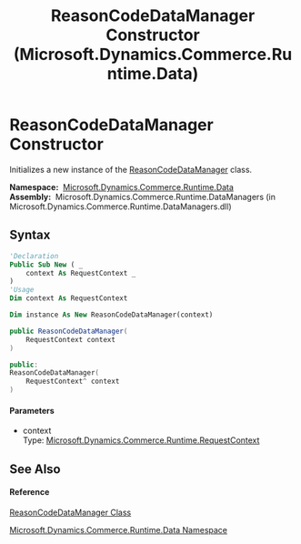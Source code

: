 ﻿---
title: ReasonCodeDataManager Constructor  (Microsoft.Dynamics.Commerce.Runtime.Data)
TOCTitle: ReasonCodeDataManager Constructor
ms:assetid: M:Microsoft.Dynamics.Commerce.Runtime.Data.ReasonCodeDataManager.#ctor(Microsoft.Dynamics.Commerce.Runtime.RequestContext)
ms:mtpsurl: https://technet.microsoft.com/en-us/library/microsoft.dynamics.commerce.runtime.data.reasoncodedatamanager.reasoncodedatamanager(v=AX.60)
ms:contentKeyID: 62213822
ms.date: 05/18/2015
mtps_version: v=AX.60
f1_keywords:
- Microsoft.Dynamics.Commerce.Runtime.Data.ReasonCodeDataManager.#ctor
dev_langs:
- CSharp
- C++
- VB
---

# ReasonCodeDataManager Constructor

Initializes a new instance of the [ReasonCodeDataManager](reasoncodedatamanager-class-microsoft-dynamics-commerce-runtime-data.md) class.

**Namespace:**  [Microsoft.Dynamics.Commerce.Runtime.Data](microsoft-dynamics-commerce-runtime-data-namespace.md)  
**Assembly:**  Microsoft.Dynamics.Commerce.Runtime.DataManagers (in Microsoft.Dynamics.Commerce.Runtime.DataManagers.dll)

## Syntax

``` vb
'Declaration
Public Sub New ( _
    context As RequestContext _
)
'Usage
Dim context As RequestContext

Dim instance As New ReasonCodeDataManager(context)
```

``` csharp
public ReasonCodeDataManager(
    RequestContext context
)
```

``` c++
public:
ReasonCodeDataManager(
    RequestContext^ context
)
```

#### Parameters

  - context  
    Type: [Microsoft.Dynamics.Commerce.Runtime.RequestContext](requestcontext-class-microsoft-dynamics-commerce-runtime.md)  

## See Also

#### Reference

[ReasonCodeDataManager Class](reasoncodedatamanager-class-microsoft-dynamics-commerce-runtime-data.md)

[Microsoft.Dynamics.Commerce.Runtime.Data Namespace](microsoft-dynamics-commerce-runtime-data-namespace.md)

